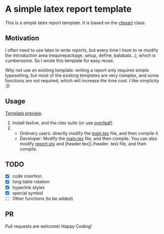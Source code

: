 A simple latex report template
==============================

This is a simple latex report template. It is based on the [ctexart](http://www.ctex.org/HomePage) class.

Motivation
----------
I often need to use latex to write reports, but every time I have to re-modify the introduction area (requirepackage, setup, define, balabala...), which is cumbersome. So I wrote this template for easy reuse.

Why not use an existing template: writing a report only requires simple typesetting, but most of the existing templates are very complex, and some functions are not required, which will increase the time cost. I like simplicity :D

Usage
------
[Template preview](https://ysyszheng.github.io/report-template/main.pdf).

1. Install texlive, and the ctex suite (or use [overleaf](https://www.overleaf.com/))
2. - Ordinary users: directly modify the [main.tex](./main.tex) file, and then compile it.
   - Developer: Modify the [main.tex](./main.tex) file, and then compile. You can also modify [report.sty](./report.sty) and [header.tex](./header. tex) file, and then compile.

TODO
-----
- [x] code insertion
- [x] long table rotation
- [x] hyperlink styles
- [x] special symbol
- [ ] Other functions (to be added)

PR
-------------
Pull requests are welcome! Happy Coding!